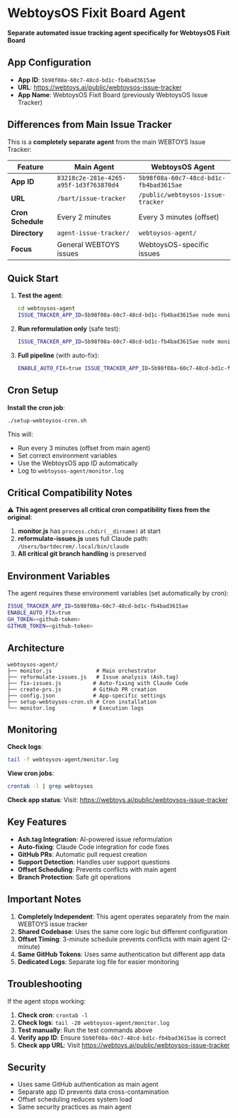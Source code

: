 # WebtoysOS Fixit Board Agent

**Separate automated issue tracking agent specifically for WebtoysOS Fixit Board**

## App Configuration

- **App ID**: `5b98f08a-60c7-48cd-bd1c-fb4bad3615ae`
- **URL**: https://webtoys.ai/public/webtoysos-issue-tracker
- **App Name**: WebtoysOS Fixit Board (previously WebtoysOS Issue Tracker)

## Differences from Main Issue Tracker

This is a **completely separate agent** from the main WEBTOYS Issue Tracker:

| Feature | Main Agent | WebtoysOS Agent |
|---------|------------|-----------------|
| **App ID** | `83218c2e-281e-4265-a95f-1d3f763870d4` | `5b98f08a-60c7-48cd-bd1c-fb4bad3615ae` |
| **URL** | `/bart/issue-tracker` | `/public/webtoysos-issue-tracker` |
| **Cron Schedule** | Every 2 minutes | Every 3 minutes (offset) |
| **Directory** | `agent-issue-tracker/` | `webtoysos-agent/` |
| **Focus** | General WEBTOYS issues | WebtoysOS-specific issues |

## Quick Start

1. **Test the agent**:
   ```bash
   cd webtoysos-agent
   ISSUE_TRACKER_APP_ID=5b98f08a-60c7-48cd-bd1c-fb4bad3615ae node monitor.js --help
   ```

2. **Run reformulation only** (safe test):
   ```bash
   ISSUE_TRACKER_APP_ID=5b98f08a-60c7-48cd-bd1c-fb4bad3615ae node monitor.js --reformulate
   ```

3. **Full pipeline** (with auto-fix):
   ```bash
   ENABLE_AUTO_FIX=true ISSUE_TRACKER_APP_ID=5b98f08a-60c7-48cd-bd1c-fb4bad3615ae node monitor.js --all
   ```

## Cron Setup

**Install the cron job**:
```bash
./setup-webtoysos-cron.sh
```

This will:
- Run every 3 minutes (offset from main agent)
- Set correct environment variables
- Use the WebtoysOS app ID automatically
- Log to `webtoysos-agent/monitor.log`

## Critical Compatibility Notes

⚠️ **This agent preserves all critical cron compatibility fixes from the original**:

1. **monitor.js** has `process.chdir(__dirname)` at start
2. **reformulate-issues.js** uses full Claude path: `/Users/bartdecrem/.local/bin/claude`
3. **All critical git branch handling** is preserved

## Environment Variables

The agent requires these environment variables (set automatically by cron):

```bash
ISSUE_TRACKER_APP_ID=5b98f08a-60c7-48cd-bd1c-fb4bad3615ae
ENABLE_AUTO_FIX=true
GH_TOKEN=<github-token>
GITHUB_TOKEN=<github-token>
```

## Architecture

```
webtoysos-agent/
├── monitor.js              # Main orchestrator
├── reformulate-issues.js   # Issue analysis (Ash.tag)
├── fix-issues.js          # Auto-fixing with Claude Code
├── create-prs.js          # GitHub PR creation
├── config.json            # App-specific settings
├── setup-webtoysos-cron.sh # Cron installation
└── monitor.log            # Execution logs
```

## Monitoring

**Check logs**:
```bash
tail -f webtoysos-agent/monitor.log
```

**View cron jobs**:
```bash
crontab -l | grep webtoysos
```

**Check app status**:
Visit: https://webtoys.ai/public/webtoysos-issue-tracker

## Key Features

- **Ash.tag Integration**: AI-powered issue reformulation
- **Auto-fixing**: Claude Code integration for code fixes  
- **GitHub PRs**: Automatic pull request creation
- **Support Detection**: Handles user support questions
- **Offset Scheduling**: Prevents conflicts with main agent
- **Branch Protection**: Safe git operations

## Important Notes

1. **Completely Independent**: This agent operates separately from the main WEBTOYS issue tracker
2. **Shared Codebase**: Uses the same core logic but different configuration
3. **Offset Timing**: 3-minute schedule prevents conflicts with main agent (2-minute)
4. **Same GitHub Tokens**: Uses same authentication but different app data
5. **Dedicated Logs**: Separate log file for easier monitoring

## Troubleshooting

If the agent stops working:

1. **Check cron**: `crontab -l`
2. **Check logs**: `tail -20 webtoysos-agent/monitor.log`
3. **Test manually**: Run the test commands above
4. **Verify app ID**: Ensure `5b98f08a-60c7-48cd-bd1c-fb4bad3615ae` is correct
5. **Check app URL**: Visit https://webtoys.ai/public/webtoysos-issue-tracker

## Security

- Uses same GitHub authentication as main agent
- Separate app ID prevents data cross-contamination  
- Offset scheduling reduces system load
- Same security practices as main agent